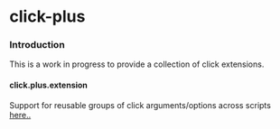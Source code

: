 # click-plus

### Introduction
This is a work in progress to provide a collection of click extensions.

#### click.plus.extension
Support for reusable  groups of click arguments/options across scripts [here..](README.EXTENSION.MD)
